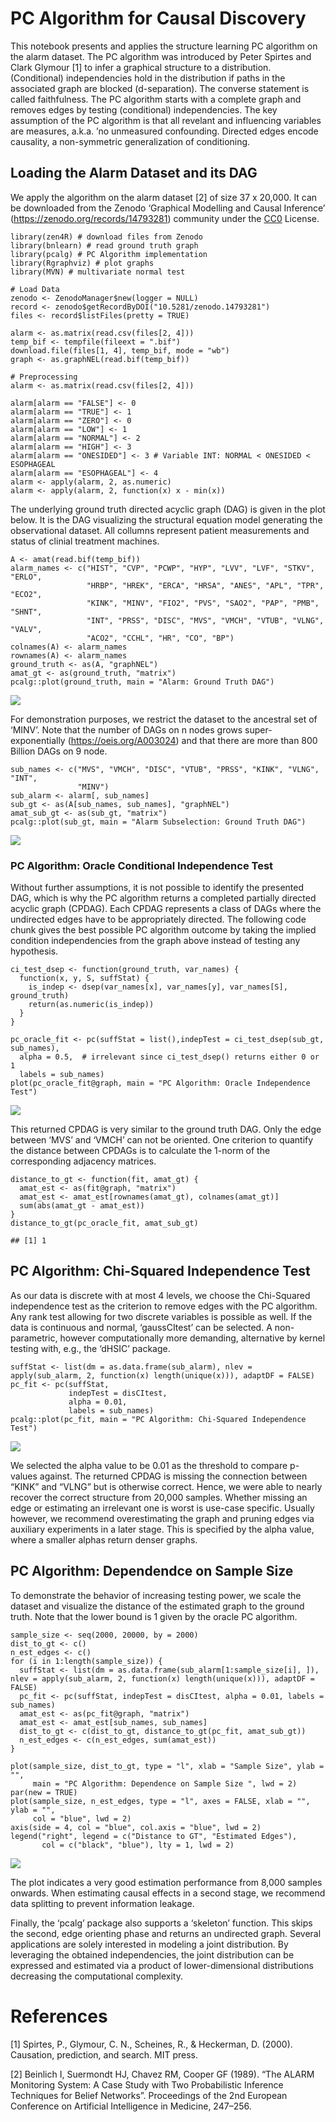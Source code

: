 # PC Algorithm for Causal Discovery

This notebook presents and applies the structure learning PC algorithm
on the alarm dataset. The PC algorithm was introduced by Peter Spirtes
and Clark Glymour \[1\] to infer a graphical structure to a
distribution. (Conditional) independencies hold in the distribution if
paths in the associated graph are blocked (d-separation). The converse
statement is called faithfulness. The PC algorithm starts with a
complete graph and removes edges by testing (conditional)
independencies. The key assumption of the PC algorithm is that all
revelant and influencing variables are measures, a.k.a. ’no unmeasured
confounding. Directed edges encode causality, a non-symmetric
generalization of conditioning.

## Loading the Alarm Dataset and its DAG

We apply the algorithm on the alarm dataset \[2\] of size 37 x 20,000.
It can be downloaded from the Zenodo ‘Graphical Modelling and Causal
Inference’ (<https://zenodo.org/records/14793281>) community under the
[CC0](https://creativecommons.org/publicdomain/zero/1.0/deed.en)
License.

    library(zen4R) # download files from Zenodo
    library(bnlearn) # read ground truth graph
    library(pcalg) # PC Algorithm implementation
    library(Rgraphviz) # plot graphs
    library(MVN) # multivariate normal test

    # Load Data
    zenodo <- ZenodoManager$new(logger = NULL)
    record <- zenodo$getRecordByDOI("10.5281/zenodo.14793281")
    files <- record$listFiles(pretty = TRUE)

    alarm <- as.matrix(read.csv(files[2, 4]))
    temp_bif <- tempfile(fileext = ".bif")
    download.file(files[1, 4], temp_bif, mode = "wb")
    graph <- as.graphNEL(read.bif(temp_bif))

    # Preprocessing
    alarm <- as.matrix(read.csv(files[2, 4]))

    alarm[alarm == "FALSE"] <- 0
    alarm[alarm == "TRUE"] <- 1
    alarm[alarm == "ZERO"] <- 0
    alarm[alarm == "LOW"] <- 1
    alarm[alarm == "NORMAL"] <- 2
    alarm[alarm == "HIGH"] <- 3
    alarm[alarm == "ONESIDED"] <- 3 # Variable INT: NORMAL < ONESIDED < ESOPHAGEAL
    alarm[alarm == "ESOPHAGEAL"] <- 4
    alarm <- apply(alarm, 2, as.numeric)
    alarm <- apply(alarm, 2, function(x) x - min(x))

The underlying ground truth directed acyclic graph (DAG) is given in the
plot below. It is the DAG visualizing the structural equation model
generating the observational dataset. All collumns represent patient
measurements and status of clinial treatment machines.

    A <- amat(read.bif(temp_bif))
    alarm_names <- c("HIST", "CVP", "PCWP", "HYP", "LVV", "LVF", "STKV", "ERLO", 
                     "HRBP", "HREK", "ERCA", "HRSA", "ANES", "APL", "TPR", "ECO2", 
                     "KINK", "MINV", "FIO2", "PVS", "SAO2", "PAP", "PMB", "SHNT", 
                     "INT", "PRSS", "DISC", "MVS", "VMCH", "VTUB", "VLNG", "VALV", 
                     "ACO2", "CCHL", "HR", "CO", "BP")
    colnames(A) <- alarm_names
    rownames(A) <- alarm_names
    ground_truth <- as(A, "graphNEL")
    amat_gt <- as(ground_truth, "matrix")
    pcalg::plot(ground_truth, main = "Alarm: Ground Truth DAG")

![](PC_Alg_files/figure-markdown_strict/unnamed-chunk-3-1.png)

For demonstration purposes, we restrict the dataset to the ancestral set
of ‘MINV’. Note that the number of DAGs on n nodes grows
super-exponentially (<https://oeis.org/A003024>) and that there are more
than 800 Billion DAGs on 9 node.

    sub_names <- c("MVS", "VMCH", "DISC", "VTUB", "PRSS", "KINK", "VLNG", "INT", 
                   "MINV")
    sub_alarm <- alarm[, sub_names]
    sub_gt <- as(A[sub_names, sub_names], "graphNEL")
    amat_sub_gt <- as(sub_gt, "matrix")
    pcalg::plot(sub_gt, main = "Alarm Subselection: Ground Truth DAG")

![](PC_Alg_files/figure-markdown_strict/unnamed-chunk-4-1.png)

### PC Algorithm: Oracle Conditional Independence Test

Without further assumptions, it is not possible to identify the
presented DAG, which is why the PC algorithm returns a completed
partially directed acyclic graph (CPDAG). Each CPDAG represents a class
of DAGs where the undirected edges have to be appropriately directed.
The following code chunk gives the best possible PC algorithm outcome by
taking the implied condition independencies from the graph above instead
of testing any hypothesis.

    ci_test_dsep <- function(ground_truth, var_names) {
      function(x, y, S, suffStat) {
        is_indep <- dsep(var_names[x], var_names[y], var_names[S], ground_truth)
        return(as.numeric(is_indep))
      }
    }

    pc_oracle_fit <- pc(suffStat = list(),indepTest = ci_test_dsep(sub_gt, sub_names),
      alpha = 0.5,  # irrelevant since ci_test_dsep() returns either 0 or 1
      labels = sub_names)
    plot(pc_oracle_fit@graph, main = "PC Algorithm: Oracle Independence Test")

![](PC_Alg_files/figure-markdown_strict/unnamed-chunk-5-1.png)

This returned CPDAG is very similar to the ground truth DAG. Only the
edge between ‘MVS’ and ‘VMCH’ can not be oriented. One criterion to
quantify the distance between CPDAGs is to calculate the 1-norm of the
corresponding adjacency matrices.

    distance_to_gt <- function(fit, amat_gt) {
      amat_est <- as(fit@graph, "matrix")
      amat_est <- amat_est[rownames(amat_gt), colnames(amat_gt)]
      sum(abs(amat_gt - amat_est))
    }
    distance_to_gt(pc_oracle_fit, amat_sub_gt)

    ## [1] 1

## PC Algorithm: Chi-Squared Independence Test

As our data is discrete with at most 4 levels, we choose the Chi-Squared
independence test as the criterion to remove edges with the PC
algorithm. Any rank test allowing for two discrete variables is possible
as well. If the data is continuous and normal, ‘gaussCItest’ can be
selected. A non-parametric, however computationally more demanding,
alternative by kernel testing with, e.g., the ‘dHSIC’ package.

    suffStat <- list(dm = as.data.frame(sub_alarm), nlev = apply(sub_alarm, 2, function(x) length(unique(x))), adaptDF = FALSE)
    pc_fit <- pc(suffStat,
                 indepTest = disCItest,
                 alpha = 0.01,
                 labels = sub_names)
    pcalg::plot(pc_fit, main = "PC Algorithm: Chi-Squared Independence Test")

![](PC_Alg_files/figure-markdown_strict/unnamed-chunk-7-1.png)

We selected the alpha value to be 0.01 as the threshold to compare
p-values against. The returned CPDAG is missing the connection between
“KINK” and “VLNG” but is otherwise correct. Hence, we were able to
nearly recover the correct structure from 20,000 samples. Whether
missing an edge or estimating an irrelevant one is worst is use-case
specific. Usually however, we recommend overestimating the graph and
pruning edges via auxiliary experiments in a later stage. This is
specified by the alpha value, where a smaller alphas return denser
graphs.

## PC Algorithm: Dependendce on Sample Size

To demonstrate the behavior of increasing testing power, we scale the
dataset and visualize the distance of the estimated graph to the ground
truth. Note that the lower bound is 1 given by the oracle PC algorithm.

    sample_size <- seq(2000, 20000, by = 2000)
    dist_to_gt <- c()
    n_est_edges <- c()
    for (i in 1:length(sample_size)) {
      suffStat <- list(dm = as.data.frame(sub_alarm[1:sample_size[i], ]), nlev = apply(sub_alarm, 2, function(x) length(unique(x))), adaptDF = FALSE)
      pc_fit <- pc(suffStat, indepTest = disCItest, alpha = 0.01, labels = sub_names)
      amat_est <- as(pc_fit@graph, "matrix")
      amat_est <- amat_est[sub_names, sub_names]
      dist_to_gt <- c(dist_to_gt, distance_to_gt(pc_fit, amat_sub_gt))
      n_est_edges <- c(n_est_edges, sum(amat_est))
    }

    plot(sample_size, dist_to_gt, type = "l", xlab = "Sample Size", ylab = "",
         main = "PC Algorithm: Dependence on Sample Size ", lwd = 2)
    par(new = TRUE)
    plot(sample_size, n_est_edges, type = "l", axes = FALSE, xlab = "", ylab = "",
         col = "blue", lwd = 2)
    axis(side = 4, col = "blue", col.axis = "blue", lwd = 2)
    legend("right", legend = c("Distance to GT", "Estimated Edges"),
           col = c("black", "blue"), lty = 1, lwd = 2)

![](PC_Alg_files/figure-markdown_strict/unnamed-chunk-8-1.png)

The plot indicates a very good estimation performance from 8,000 samples
onwards. When estimating causal effects in a second stage, we recommend
data splitting to prevent information leakage.

Finally, the ‘pcalg’ package also supports a ‘skeleton’ function. This
skips the second, edge orienting phase and returns an undirected graph.
Several applications are solely interested in modeling a joint
distribution. By leveraging the obtained independencies, the joint
distribution can be expressed and estimated via a product of
lower-dimensional distributions decreasing the computational complexity.

# References

\[1\] Spirtes, P., Glymour, C. N., Scheines, R., & Heckerman, D. (2000).
Causation, prediction, and search. MIT press.

\[2\] Beinlich I, Suermondt HJ, Chavez RM, Cooper GF (1989). “The ALARM
Monitoring System: A Case Study with Two Probabilistic Inference
Techniques for Belief Networks”. Proceedings of the 2nd European
Conference on Artificial Intelligence in Medicine, 247–256.
